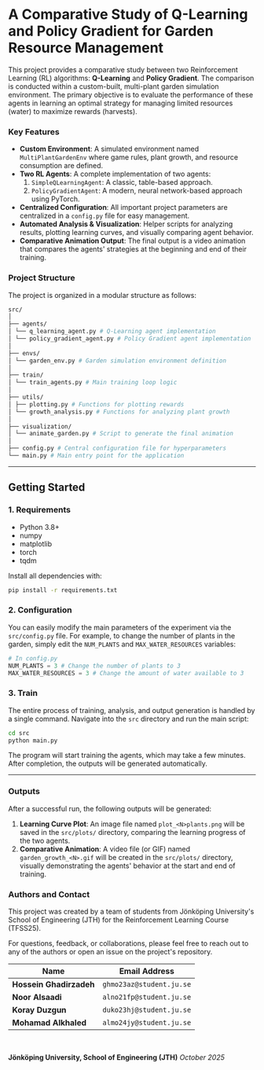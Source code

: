 # A Comparative Study of Q-Learning and Policy Gradient for Garden Resource Management

This project provides a comparative study between two Reinforcement Learning (RL) algorithms: **Q-Learning** and **Policy Gradient**. The comparison is conducted within a custom-built, multi-plant garden simulation environment. The primary objective is to evaluate the performance of these agents in learning an optimal strategy for managing limited resources (water) to maximize rewards (harvests).

### Key Features

- **Custom Environment**: A simulated environment named `MultiPlantGardenEnv` where game rules, plant growth, and resource consumption are defined.
- **Two RL Agents**: A complete implementation of two agents:
  1.  `SimpleQLearningAgent`: A classic, table-based approach.
  2.  `PolicyGradientAgent`: A modern, neural network-based approach using PyTorch.
- **Centralized Configuration**: All important project parameters are centralized in a `config.py` file for easy management.
- **Automated Analysis & Visualization**: Helper scripts for analyzing results, plotting learning curves, and visually comparing agent behavior.
- **Comparative Animation Output**: The final output is a video animation that compares the agents' strategies at the beginning and end of their training.

### Project Structure

The project is organized in a modular structure as follows:

```bash
src/
│
├── agents/
│ └── q_learning_agent.py # Q-Learning agent implementation
│ └── policy_gradient_agent.py # Policy Gradient agent implementation
│
├── envs/
│ └── garden_env.py # Garden simulation environment definition
│
├── train/
│ └── train_agents.py # Main training loop logic
│
├── utils/
│ ├── plotting.py # Functions for plotting rewards
│ └── growth_analysis.py # Functions for analyzing plant growth
│
├── visualization/
│ └── animate_garden.py # Script to generate the final animation
│
├── config.py # Central configuration file for hyperparameters
└── main.py # Main entry point for the application
```

---

## Getting Started

### 1. Requirements

- Python 3.8+
- numpy
- matplotlib
- torch
- tqdm

Install all dependencies with:

```bash
pip install -r requirements.txt
```

### 2. Configuration

You can easily modify the main parameters of the experiment via the `src/config.py` file. For example, to change the number of plants in the garden, simply edit the `NUM_PLANTS` and `MAX_WATER_RESOURCES` variables:

```python
# In config.py
NUM_PLANTS = 3 # Change the number of plants to 3
MAX_WATER_RESOURCES = 3 # Change the amount of water available to 3
```

### 3. Train

The entire process of training, analysis, and output generation is handled by a single command. Navigate into the `src` directory and run the main script:

```bash
cd src
python main.py
```

The program will start training the agents, which may take a few minutes. After completion, the outputs will be generated automatically.

---

### Outputs

After a successful run, the following outputs will be generated:

1.  **Learning Curve Plot**: An image file named `plot_<N>plants.png` will be saved in the `src/plots/` directory, comparing the learning progress of the two agents.
2.  **Comparative Animation**: A video file (or GIF) named `garden_growth_<N>.gif` will be created in the `src/plots/` directory, visually demonstrating the agents' behavior at the start and end of training.

### Authors and Contact

This project was created by a team of students from Jönköping University's School of Engineering (JTH) for the Reinforcement Learning Course (TFSS25).

For questions, feedback, or collaborations, please feel free to reach out to any of the authors or open an issue on the project's repository.

| Name                    | Email Address            |
| ----------------------- | ------------------------ |
| **Hossein Ghadirzadeh** | `ghmo23az@student.ju.se` |
| **Noor Alsaadi**        | `alno21fp@student.ju.se` |
| **Koray Duzgun**        | `duko23hj@student.ju.se` |
| **Mohamad Alkhaled**    | `almo24jy@student.ju.se` |

<br>

**Jönköping University, School of Engineering (JTH)**
_October 2025_

